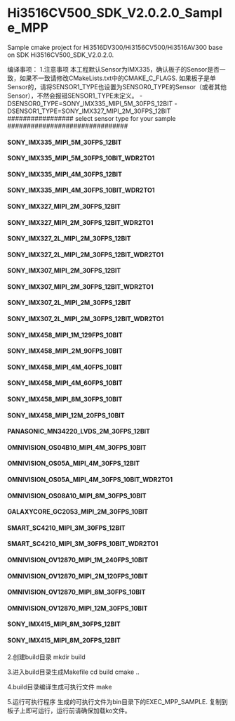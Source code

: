 # Hi3516CV500_SDK_V2.0.2.0_Sample_MPP
Sample cmake project for Hi3516DV300/Hi3156CV500/Hi3516AV300 base on SDK Hi3516CV500_SDK_V2.0.2.0.

编译事项：
1.注意事项
  本工程默认Sensor为IMX335，确认板子的Sensor是否一致，如果不一致请修改CMakeLists.txt中的CMAKE_C_FLAGS.
  如果板子是单Sensor的，请将SENSOR1_TYPE也设置为SENSOR0_TYPE的Sensor（或者其他Sensor），不然会报错SENSOR1_TYPE未定义。
  -DSENSOR0_TYPE=SONY_IMX335_MIPI_5M_30FPS_12BIT 
  -DSENSOR1_TYPE=SONY_IMX327_MIPI_2M_30FPS_12BIT
  ################# select sensor type for your sample ###############################
  ####    SONY_IMX335_MIPI_5M_30FPS_12BIT              #################
  ####    SONY_IMX335_MIPI_5M_30FPS_10BIT_WDR2TO1      #################
  ####    SONY_IMX335_MIPI_4M_30FPS_12BIT              #################
  ####    SONY_IMX335_MIPI_4M_30FPS_10BIT_WDR2TO1      #################
  ####    SONY_IMX327_MIPI_2M_30FPS_12BIT              #################
  ####    SONY_IMX327_MIPI_2M_30FPS_12BIT_WDR2TO1      #################
  ####    SONY_IMX327_2L_MIPI_2M_30FPS_12BIT           #################
  ####    SONY_IMX327_2L_MIPI_2M_30FPS_12BIT_WDR2TO1   #################
  ####    SONY_IMX307_MIPI_2M_30FPS_12BIT              #################
  ####    SONY_IMX307_MIPI_2M_30FPS_12BIT_WDR2TO1      #################
  ####    SONY_IMX307_2L_MIPI_2M_30FPS_12BIT           #################
  ####    SONY_IMX307_2L_MIPI_2M_30FPS_12BIT_WDR2TO1   #################
  ####    SONY_IMX458_MIPI_1M_129FPS_10BIT             #################
  ####    SONY_IMX458_MIPI_2M_90FPS_10BIT              #################
  ####    SONY_IMX458_MIPI_4M_40FPS_10BIT              #################
  ####    SONY_IMX458_MIPI_4M_60FPS_10BIT              #################
  ####    SONY_IMX458_MIPI_8M_30FPS_10BIT              #################
  ####    SONY_IMX458_MIPI_12M_20FPS_10BIT             #################
  ####    PANASONIC_MN34220_LVDS_2M_30FPS_12BIT        #################
  ####    OMNIVISION_OS04B10_MIPI_4M_30FPS_10BIT       #################
  ####    OMNIVISION_OS05A_MIPI_4M_30FPS_12BIT         #################
  ####    OMNIVISION_OS05A_MIPI_4M_30FPS_10BIT_WDR2TO1 #################
  ####    OMNIVISION_OS08A10_MIPI_8M_30FPS_10BIT       #################
  ####    GALAXYCORE_GC2053_MIPI_2M_30FPS_10BIT        #################
  ####    SMART_SC4210_MIPI_3M_30FPS_12BIT             #################
  ####    SMART_SC4210_MIPI_3M_30FPS_10BIT_WDR2TO1     #################
  ####    OMNIVISION_OV12870_MIPI_1M_240FPS_10BIT      #################
  ####    OMNIVISION_OV12870_MIPI_2M_120FPS_10BIT      #################
  ####    OMNIVISION_OV12870_MIPI_8M_30FPS_10BIT       #################
  ####    OMNIVISION_OV12870_MIPI_12M_30FPS_10BIT      #################
  ####    SONY_IMX415_MIPI_8M_30FPS_12BIT              #################
  ####    SONY_IMX415_MIPI_8M_20FPS_12BIT              #################

2.创建build目录
  mkdir build

3.进入build目录生成Makefile
  cd build
  cmake ..
  
4.build目录编译生成可执行文件
  make
  
5.运行可执行程序
  生成的可执行文件为bin目录下的EXEC_MPP_SAMPLE.
  复制到板子上即可运行，运行前请确保加载ko文件。

